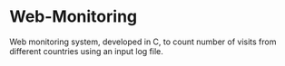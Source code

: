 # Web-Monitoring
Web monitoring system, developed in C, to count number of visits from different countries using an input log file.

